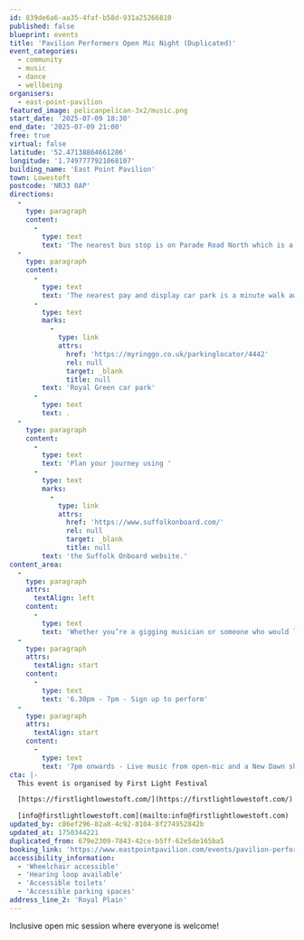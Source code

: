 ```yaml
---
id: 839de6a6-aa35-4faf-b58d-931a25266810
published: false
blueprint: events
title: 'Pavilion Performers Open Mic Night (Duplicated)'
event_categories:
  - community
  - music
  - dance
  - wellbeing
organisers:
  - east-point-pavilion
featured_image: pelicanpelican-3x2/music.png
start_date: '2025-07-09 18:30'
end_date: '2025-07-09 21:00'
free: true
virtual: false
latitude: '52.47138864661286'
longitude: '1.7497777921068107'
building_name: 'East Point Pavilion'
town: Lowestoft
postcode: 'NR33 0AP'
directions:
  -
    type: paragraph
    content:
      -
        type: text
        text: 'The nearest bus stop is on Parade Road North which is a three minute walk from East Point Pavilion. There is a selection of buses which connect us to the town centre for example, No X2, X22 and 109.'
  -
    type: paragraph
    content:
      -
        type: text
        text: 'The nearest pay and display car park is a minute walk away at '
      -
        type: text
        marks:
          -
            type: link
            attrs:
              href: 'https://myringgo.co.uk/parkinglocator/4442'
              rel: null
              target: _blank
              title: null
        text: 'Royal Green car park'
      -
        type: text
        text: .
  -
    type: paragraph
    content:
      -
        type: text
        text: 'Plan your journey using '
      -
        type: text
        marks:
          -
            type: link
            attrs:
              href: 'https://www.suffolkonboard.com/'
              rel: null
              target: _blank
              title: null
        text: 'the Suffolk Onboard website.'
content_area:
  -
    type: paragraph
    attrs:
      textAlign: left
    content:
      -
        type: text
        text: 'Whether you’re a gigging musician or someone who would love to experience performing in front of an audience, this relaxed open mic session is for you!'
  -
    type: paragraph
    attrs:
      textAlign: start
    content:
      -
        type: text
        text: '6.30pm - 7pm - Sign up to perform'
  -
    type: paragraph
    attrs:
      textAlign: start
    content:
      -
        type: text
        text: '7pm onwards - Live music from open-mic and a New Dawn showcase performance.'
cta: |-
  This event is organised by First Light Festival

  [https://firstlightlowestoft.com/](https://firstlightlowestoft.com/)

  [info@firstlightlowestoft.com](mailto:info@firstlightlowestoft.com)
updated_by: c86ef296-82a8-4c92-8104-8f274952842b
updated_at: 1750344221
duplicated_from: 679e2309-7843-42ce-b5ff-62e5de165ba5
booking_link: 'https://www.eastpointpavilion.com/events/pavilion-performers-open-mic-night-7mg5x'
accessibility_information:
  - 'Wheelchair accessible'
  - 'Hearing loop available'
  - 'Accessible toilets'
  - 'Accessible parking spaces'
address_line_2: 'Royal Plain'
---
```

Inclusive open mic session where everyone is welcome!